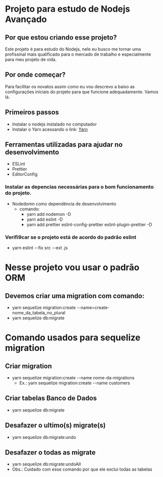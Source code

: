 # Projeto para estudo de Nodejs Avançado

## Por que estou criando esse projeto?
Este projeto é para estudo do Nodejs, nele eu busco me tornar uma profissinal mais qualificado para o mercado de trabalho e especialmente para meu projeto de vida.

## Por onde começar?
Para facilitar os novatos assim como eu vou descrevo a baixo as configurações iniciais do projeto para que funcione adequadamente.
Vamos lá.

## Primeiros passos
- Instalar o nodejs instalado no computador
- Instalar o Yarn acessando o link: [Yarn](https://classic.yarnpkg.com/lang/en/docs/install/#debian-stable)

## Ferramentas utilizadas para ajudar no desenvolvimento
- ESLint
- Prettier
- EditorConfig

### Instalar as depencias necessárias para o bom funcionamento do projeto.
- Nodedomn como dependência de desenvolvimento
  - comando:
    - yarn add nodemon -D
    - yarn add eslint -D
    - yarn add prettier eslint-config-prettier eslint-plugin-prettier -D

### Verifi9car se o projeto está de acordo do padrão eslint
- yarn eslint --fix src --ext .js

# Nesse projeto vou usar o padrão ORM
## Devemos criar uma migration com comando:
-   yarn sequelize migration:create --name=create-nome_da_tabela_no_plural
-   yarn sequelize db:migrate

# Comando usados para sequelize migration

## Criar migration
-  yarn sequelize migration:create --name nome-da-migrations
   -  Ex.: yarn sequelize migration:create --name customers
## Criar tabelas Banco de Dados
- yarn sequelize db:migrate
## Desafazer o ultimo(s) migrate(s)
- yarn sequelize db:migrate:undo
## Desafazer o todas as migrate
- yarn sequelize db:migrate:undoAll
- Obs.: Cuidado com esse comando por que ele exclui todas as tabelas
